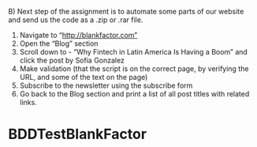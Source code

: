 B) Next step of the assignment is to automate some parts of our website and send us the code as a .zip or .rar file.

1. Navigate to “http://blankfactor.com”
2. Open the “Blog” section
3. Scroll down to - “Why Fintech in Latin America Is Having a Boom” and click the post by Sofia Gonzalez
4. Make validation (that the script is on the correct page, by verifying the URL, and some of the text on the page)
5. Subscribe to the newsletter using the subscribe form
6. Go back to the Blog section and print a list of all post titles with related links.
# BDDTestBlankFactor
